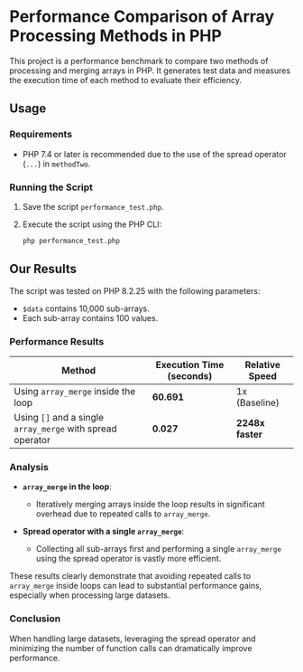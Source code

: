 # Performance Comparison of Array Processing Methods in PHP

This project is a performance benchmark to compare two methods of processing and merging arrays in PHP. It generates test data and measures the execution time of each method to evaluate their efficiency.

## Usage

### Requirements

- PHP 7.4 or later is recommended due to the use of the spread operator (`...`) in `methodTwo`.

### Running the Script

1. Save the script `performance_test.php`.
2. Execute the script using the PHP CLI:

   ```bash
   php performance_test.php

## Our Results

The script was tested on PHP 8.2.25 with the following parameters:

- `$data` contains 10,000 sub-arrays.
- Each sub-array contains 100 values.

### Performance Results

| Method                               | Execution Time (seconds) | Relative Speed |
|--------------------------------------|--------------------------|----------------|
| Using `array_merge` inside the loop  | **60.691**               | 1x (Baseline)  |
| Using `[]` and a single `array_merge` with spread operator | **0.027**                | **2248x faster** |

### Analysis

- **`array_merge` in the loop**:
    - Iteratively merging arrays inside the loop results in significant overhead due to repeated calls to `array_merge`.

- **Spread operator with a single `array_merge`**:
    - Collecting all sub-arrays first and performing a single `array_merge` using the spread operator is vastly more efficient.

These results clearly demonstrate that avoiding repeated calls to `array_merge` inside loops can lead to substantial performance gains, especially when processing large datasets.

### Conclusion

When handling large datasets, leveraging the spread operator and minimizing the number of function calls can dramatically improve performance.
